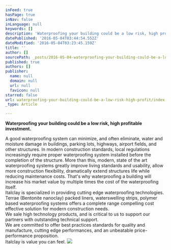 ```yaml
---
inFeed: true
hasPage: true
inNav: false
inLanguage: null
keywords: []
description: 'Waterproofing your building could be a low risk, high profitable investment.'
datePublished: '2016-05-04T03:44:54.552Z'
dateModified: '2016-05-04T03:23:45.159Z'
title: ''
author: []
sourcePath: _posts/2016-05-04-waterproofing-your-building-could-be-a-low-risk-high-profit.md
published: true
authors: []
publisher:
  name: null
  domain: null
  url: null
  favicon: null
starred: false
url: waterproofing-your-building-could-be-a-low-risk-high-profit/index.html
_type: Article

---
```

**Waterproofing your building could be a low risk, high profitable investment.**

A good waterproofing system can minimize, and often eliminate, water and moisture damage in buildings, parking lots, highways, airport fields, and other structures. In modern construction standards, local regulations increasingly require proper waterproofing system installed before the completion of the structure. More than this, modern, state of the art waterproofing systems greatly improve living standards and usability, allow more construction flexibility, dramatically extend structures life while reducing maintenance costs. That's why waterproofing a building will increase his market value by multiple times the cost of the waterproofing itself.  
Italclay is specialized in providing cutting edge waterproofing technologies. Terrae (Bentonite nanoclay) packed liners, waterswelling strips, polymer based waterproofing systems offers a complete range compelling cost effective solution for modern construction needs.  
We sale high technology products, and is critical to us to support our partners with outstanding technical support.  
We are committed to offer best practices standards for quality and manufacture, cutting edge performances, and an unbeatable price-performance proposition.  
Italclay is value you can feel.
![](https://the-grid-user-content.s3-us-west-2.amazonaws.com/44d35b02-2e67-4bbf-887b-353dac182ad8.jpg)